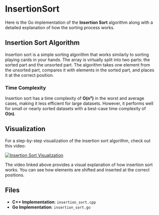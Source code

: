 # InsertionSort

Here is the Go implementation of the **Insertion Sort** algorithm along with a detailed explanation of how the sorting process works.

## Insertion Sort Algorithm

Insertion sort is a simple sorting algorithm that works similarly to sorting playing cards in your hands. The array is virtually split into two parts: the sorted part and the unsorted part. The algorithm takes one element from the unsorted part, compares it with elements in the sorted part, and places it at the correct position.

### Time Complexity

Insertion sort has a time complexity of **O(n²)** in the worst and average cases, making it less efficient for large datasets. However, it performs well for small or nearly sorted datasets with a best-case time complexity of **O(n)**.

## Visualization

For a step-by-step visualization of the insertion sort algorithm, check out this video:

[![Insertion Sort Visualization](https://img.youtube.com/vi/IniSptbttgg/0.jpg)](https://www.youtube.com/watch?v=IniSptbttgg&ab_channel=GBhat)

The video linked above provides a visual explanation of how insertion sort works. You can see how elements are shifted and inserted at the correct positions.


## Files

- **C++ Implementation**: `insertion_sort.cpp`
- **Go Implementation**: `insertion_sort.go`

